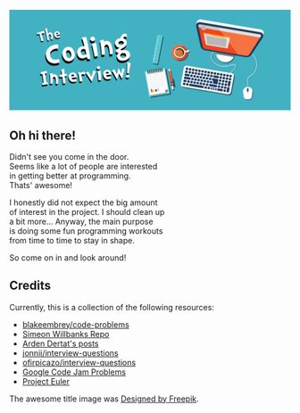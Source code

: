 ![Logo](/assets/workplace.png)

## Oh hi there!

Didn't see you come in the door.  
Seems like a lot of people are interested  
in getting better at programming.  
Thats' awesome!  

I honestly did not expect the big amount  
of interest in the project. I should clean up  
a bit more... Anyway, the main purpose  
is doing some fun programming workouts  
from time to time to stay in shape.  

So come on in and look around!

## Credits

Currently, this is a collection of the following resources:

  * [blakeembrey/code-problems](https://github.com/blakeembrey/code-problems)
  * [Simeon Willbanks Repo](https://github.com/simeonwillbanks/google-interview-questions/tree/master/questions)
  * [Arden Dertat's posts](http://www.ardendertat.com/2012/01/09/programming-interview-questions/)
  * [jonnii/interview-questions](https://github.com/jonnii/interview-questions)
  * [ofirpicazo/interview-questions](https://github.com/ofirpicazo/interview-questions/tree/master/python)
  * [Google Code Jam Problems](https://code.google.com/codejam/)
  * [Project Euler](https://projecteuler.net/)

The awesome title image was [Designed by Freepik](http://www.freepik.com).
